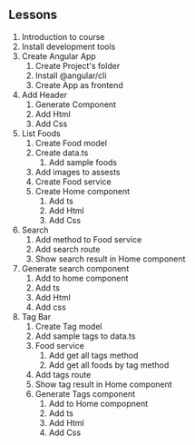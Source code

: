 ## Lessons
1. Introduction to course
2. Install development tools
3. Create Angular App
	1. Create Project's folder
	2. Install @angular/cli
	3. Create App as frontend
4. Add Header
	1. Generate Component
	2. Add Html
	3. Add Css
5. List Foods
	1. Create Food model
	2. Create data.ts
		1. Add sample foods
	3. Add images to assests
	4. Create Food service
	5. Create Home component
		1. Add ts
		2. Add Html
		3. Add Css
6. Search
	1. Add method to Food service
	2. Add search route 
	3. Show search result in Home component
  4. Generate search component
		1. Add to home component
		2. Add ts
		3. Add Html
		4. Add css
7. Tag Bar
	1. Create Tag model
	2. Add sample tags to data.ts
	3. Food service
		1. Add get all tags method
		2. Add get all foods by tag method
	4. Add tags route
	5. Show tag result in Home component
	6. Generate Tags component
		1. Add to Home compopnent
		2. Add ts
		3. Add Html
		4. Add Css
